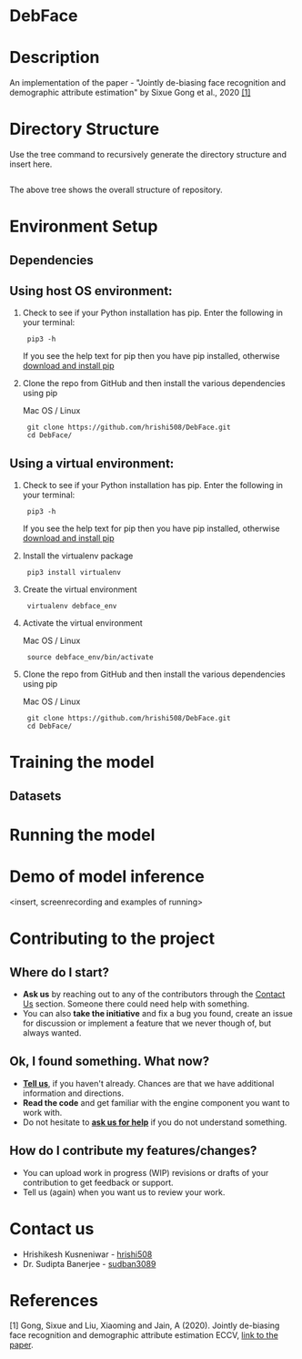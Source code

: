 # DebFace
# Description
An implementation of the paper - "Jointly de-biasing face recognition and demographic attribute estimation" by Sixue Gong et al., 2020 [[1]](#1)

# Directory Structure
Use the tree command to recursively generate the directory structure and insert here.
```

```
The above tree shows the overall structure of repository.

# Environment Setup

## Dependencies

## Using host OS environment:
1. Check to see if your Python installation has pip. Enter the following in your terminal:

        pip3 -h
        
     If you see the help text for pip then you have pip installed, otherwise [download and install pip](https://pip.pypa.io/en/latest/installing.html)

2. Clone the repo from GitHub and then install the various dependencies using pip

      Mac OS / Linux
        
        git clone https://github.com/hrishi508/DebFace.git
        cd DebFace/


## Using a virtual environment:
1. Check to see if your Python installation has pip. Enter the following in your terminal:

        pip3 -h
        
     If you see the help text for pip then you have pip installed, otherwise [download and install pip](https://pip.pypa.io/en/latest/installing.html)

2. Install the virtualenv package

        pip3 install virtualenv
        
3. Create the virtual environment

        virtualenv debface_env
        
4. Activate the virtual environment

      Mac OS / Linux
        
        source debface_env/bin/activate

5. Clone the repo from GitHub and then install the various dependencies using pip

      Mac OS / Linux
        
        git clone https://github.com/hrishi508/DebFace.git
        cd DebFace/

# Training the model
## Datasets

# Running the model

# Demo of model inference
<insert, screenrecording and examples of running>
   
# Contributing to the project

## Where do I start?
* **Ask us** by reaching out to any of the contributors through the [Contact Us](#contact-us) section. Someone there could need
  help with something.
* You can also **take the initiative** and fix a bug you found, create an issue for discussion or
  implement a feature that we never though of, but always wanted.

## Ok, I found something. What now?

* **[Tell us](#contact-us)**, if you haven't already. Chances are that we have additional information
  and directions.
* **Read the code** and get familiar with the engine component you want to work with.
* Do not hesitate to **[ask us for help](#contact-us)** if you do not understand something.

## How do I contribute my features/changes?

* You can upload work in progress (WIP) revisions or drafts of your contribution to get feedback or support.
* Tell us (again) when you want us to review your work.    
    
# Contact us
* Hrishikesh Kusneniwar - [hrishi508](https://github.com/hrishi508)
* Dr. Sudipta Banerjee - [sudban3089](https://github.com/sudban3089)

# References
<a id="1">[1]</a> 
Gong, Sixue and Liu, Xiaoming and Jain, A (2020). 
Jointly de-biasing face recognition and demographic attribute estimation 
ECCV, [link to the paper](http://www.ecva.net/papers/eccv_2020/papers_ECCV/papers/123740324.pdf).

